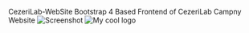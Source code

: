  CezeriLab-WebSite
Bootstrap 4 Based Frontend of CezeriLab Campny Website 
![Screenshot](../cezeriLab/foto/demo.png)
<img src="../cezeriLab/foto/demo.png" alt="My cool logo"/>
